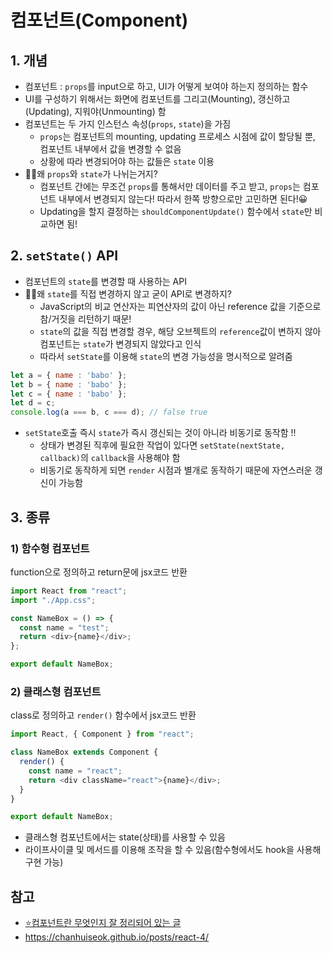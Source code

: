 # 컴포넌트(Component)
## 1. 개념
- 컴포넌트 : ```props```를 input으로 하고, UI가 어떻게 보여야 하는지 정의하는 함수
- UI를 구성하기 위해서는 화면에 컴포넌트를 그리고(Mounting), 갱신하고(Updating), 지워야(Unmounting) 함
- 컴포넌트는 두 가지 인스턴스 속성(```props```, ```state```)을 가짐
    - ```props```는 컴포넌트의 mounting, updating 프로세스 시점에 값이 할당될 뿐, 컴포넌트 내부에서 값을 변경할 수 없음
    - 상황에 따라 변경되어야 하는 값들은 ```state``` 이용
- 🤷‍♂️왜 ```props```와 ```state```가 나뉘는거지?
    - 컴포넌트 간에는 무조건 ```props```를 통해서만 데이터를 주고 받고, ```props```는 컴포넌트 내부에서 변경되지 않는다! 따라서 한쪽 방향으로만 고민하면 된다!😀
    - Updating을 할지 결정하는 ```shouldComponentUpdate()``` 함수에서 ```state```만 비교하면 됨!

## 2. ```setState()``` API

- 컴포넌트의 ```state```를 변경할 때 사용하는 API
- 🤷‍♂️왜 ```state```를 직접 변경하지 않고 굳이 API로 변경하지?
    - JavaScript의 비교 연산자는 피연산자의 값이 아닌 reference 값을 기준으로 참/거짓을 리턴하기 때문!
    - ```state```의 값을 직접 변경할 경우, 해당 오브젝트의 ```reference```값이 변하지 않아 컴포넌트는 ```state```가 변경되지 않았다고 인식
    - 따라서 ```setState```를 이용해 ```state```의 변경 가능성을 명시적으로 알려줌
```javascript
let a = { name : 'babo' };
let b = { name : 'babo' };
let c = { name : 'babo' };
let d = c;
console.log(a === b, c === d); // false true 
```
- ```setState```호출 즉시 ```state```가 즉시 갱신되는 것이 아니라 비동기로 동작함 !!
    - 상태가 변경된 직후에 필요한 작업이 있다면 ```setState(nextState, callback)```의 ```callback```을 사용해야 함
    - 비동기로 동작하게 되면 ```render``` 시점과 별개로 동작하기 때문에 자연스러운 갱신이 가능함

## 3. 종류
### 1) 함수형 컴포넌트
function으로 정의하고 return문에 jsx코드 반환
```javascript
import React from "react";
import "./App.css";

const NameBox = () => {
  const name = "test";
  return <div>{name}</div>;
};

export default NameBox;
```
### 2) 클래스형 컴포넌트
class로 정의하고 ```render()``` 함수에서 jsx코드 반환
```javascript
import React, { Component } from "react";

class NameBox extends Component {
  render() {
    const name = "react";
    return <div className="react">{name}</div>;
  }
}

export default NameBox;
```
- 클래스형 컴포넌트에서는 state(상태)를 사용할 수 있음
- 라이프사이클 및 메서드를 이용해 조작을 할 수 있음(함수형에서도 hook을 사용해 구현 가능)
    
## 참고
- [⭐컴포넌트란 무엇인지 잘 정리되어 있는 글](https://medium.com/little-big-programming/react%EC%9D%98-%EA%B8%B0%EB%B3%B8-%EC%BB%B4%ED%8F%AC%EB%84%8C%ED%8A%B8%EB%A5%BC-%EC%95%8C%EC%95%84%EB%B3%B4%EC%9E%90-92c923011818)
- https://chanhuiseok.github.io/posts/react-4/
